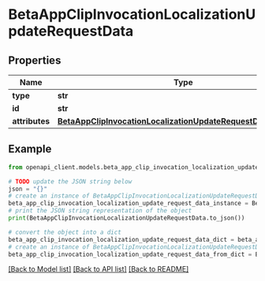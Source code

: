 # BetaAppClipInvocationLocalizationUpdateRequestData


## Properties

Name | Type | Description | Notes
------------ | ------------- | ------------- | -------------
**type** | **str** |  | 
**id** | **str** |  | 
**attributes** | [**BetaAppClipInvocationLocalizationUpdateRequestDataAttributes**](BetaAppClipInvocationLocalizationUpdateRequestDataAttributes.md) |  | [optional] 

## Example

```python
from openapi_client.models.beta_app_clip_invocation_localization_update_request_data import BetaAppClipInvocationLocalizationUpdateRequestData

# TODO update the JSON string below
json = "{}"
# create an instance of BetaAppClipInvocationLocalizationUpdateRequestData from a JSON string
beta_app_clip_invocation_localization_update_request_data_instance = BetaAppClipInvocationLocalizationUpdateRequestData.from_json(json)
# print the JSON string representation of the object
print(BetaAppClipInvocationLocalizationUpdateRequestData.to_json())

# convert the object into a dict
beta_app_clip_invocation_localization_update_request_data_dict = beta_app_clip_invocation_localization_update_request_data_instance.to_dict()
# create an instance of BetaAppClipInvocationLocalizationUpdateRequestData from a dict
beta_app_clip_invocation_localization_update_request_data_from_dict = BetaAppClipInvocationLocalizationUpdateRequestData.from_dict(beta_app_clip_invocation_localization_update_request_data_dict)
```
[[Back to Model list]](../README.md#documentation-for-models) [[Back to API list]](../README.md#documentation-for-api-endpoints) [[Back to README]](../README.md)


